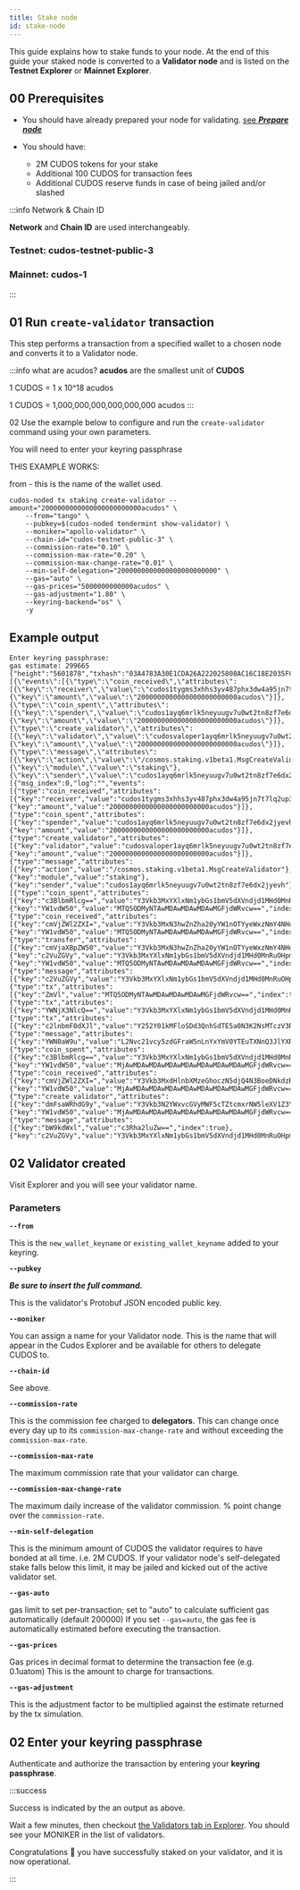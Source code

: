 ```yaml
---
title: Stake node
id: stake-node
---
```


This guide explains how to stake funds to your node. 
At the end of this guide your staked node is converted to a **Validator node** and is listed on the **Testnet Explorer** or **Mainnet Explorer**. 

## 00 Prerequisites

* You should have already prepared your node for validating. [see ***Prepare node***](docs/node/run-node/prepare-node-for-validating)

* You should have:
    + 2M CUDOS tokens for your stake
    + Additional 100 CUDOS for transaction fees
    + Additional CUDOS reserve funds in case of being jailed and/or slashed

:::info Network & Chain ID 

**Network** and **Chain ID** are used interchangeably.

### Testnet: cudos-testnet-public-3
### Mainnet: cudos-1
:::


## 01 Run `create-validator` transaction

This step performs a transaction from a specified wallet to a chosen node and converts it to a Validator node. 

:::info what are acudos?
**acudos** are the smallest unit of **CUDOS**

1 CUDOS = 1 x 10^18 acudos

1 CUDOS = 1,000,000,000,000,000,000 acudos 
:::

02 Use the example below to configure and run the `create-validator` command using your own parameters.

You will need to enter your keyring passphrase 

THIS EXAMPLE WORKS: 

from - this is the name of the wallet used. 

```shell
cudos-noded tx staking create-validator --amount="2000000000000000000000000acudos" \
    --from="tango" \ 
    --pubkey=$(cudos-noded tendermint show-validator) \
    --moniker="apollo-validator" \
    --chain-id="cudos-testnet-public-3" \
    --commission-rate="0.10" \
    --commission-max-rate="0.20" \
    --commission-max-change-rate="0.01" \
    --min-self-delegation="2000000000000000000000000" \
    --gas="auto" \
    --gas-prices="5000000000000acudos" \
    --gas-adjustment="1.80" \
    --keyring-backend="os" \
    -y
```

## Example output

```shell 
Enter keyring passphrase:
gas estimate: 299665
{"height":"5601878","txhash":"03A4783A30E1CDA26A222025808AC16C18E2035FCF0BD78FA390A4BEF37A1CC0","codespace":"","code":0,"data":"0A2C0A2A2F636F736D6F732E7374616B696E672E763162657461312E4D736743726561746556616C696461746F72","raw_log":"[{\"events\":[{\"type\":\"coin_received\",\"attributes\":[{\"key\":\"receiver\",\"value\":\"cudos1tygms3xhhs3yv487phx3dw4a95jn7t7lq2up3k\"},{\"key\":\"amount\",\"value\":\"2000000000000000000000000acudos\"}]},{\"type\":\"coin_spent\",\"attributes\":[{\"key\":\"spender\",\"value\":\"cudos1ayq6mrlk5neyuugv7u0wt2tn8zf7e6dx2jyevh\"},{\"key\":\"amount\",\"value\":\"2000000000000000000000000acudos\"}]},{\"type\":\"create_validator\",\"attributes\":[{\"key\":\"validator\",\"value\":\"cudosvaloper1ayq6mrlk5neyuugv7u0wt2tn8zf7e6dxhp2cd2\"},{\"key\":\"amount\",\"value\":\"2000000000000000000000000acudos\"}]},{\"type\":\"message\",\"attributes\":[{\"key\":\"action\",\"value\":\"/cosmos.staking.v1beta1.MsgCreateValidator\"},{\"key\":\"module\",\"value\":\"staking\"},{\"key\":\"sender\",\"value\":\"cudos1ayq6mrlk5neyuugv7u0wt2tn8zf7e6dx2jyevh\"}]}]}]","logs":[{"msg_index":0,"log":"","events":[{"type":"coin_received","attributes":[{"key":"receiver","value":"cudos1tygms3xhhs3yv487phx3dw4a95jn7t7lq2up3k"},{"key":"amount","value":"2000000000000000000000000acudos"}]},{"type":"coin_spent","attributes":[{"key":"spender","value":"cudos1ayq6mrlk5neyuugv7u0wt2tn8zf7e6dx2jyevh"},{"key":"amount","value":"2000000000000000000000000acudos"}]},{"type":"create_validator","attributes":[{"key":"validator","value":"cudosvaloper1ayq6mrlk5neyuugv7u0wt2tn8zf7e6dxhp2cd2"},{"key":"amount","value":"2000000000000000000000000acudos"}]},{"type":"message","attributes":[{"key":"action","value":"/cosmos.staking.v1beta1.MsgCreateValidator"},{"key":"module","value":"staking"},{"key":"sender","value":"cudos1ayq6mrlk5neyuugv7u0wt2tn8zf7e6dx2jyevh"}]}]}],"info":"","gas_wanted":"299665","gas_used":"178486","tx":null,"timestamp":"","events":[{"type":"coin_spent","attributes":[{"key":"c3BlbmRlcg==","value":"Y3Vkb3MxYXlxNm1ybGs1bmV5dXVndjd1MHd0MnRuOHpmN2U2ZHgyanlldmg=","index":true},{"key":"YW1vdW50","value":"MTQ5ODMyNTAwMDAwMDAwMDAwMGFjdWRvcw==","index":true}]},{"type":"coin_received","attributes":[{"key":"cmVjZWl2ZXI=","value":"Y3Vkb3MxN3hwZnZha20yYW1nOTYyeWxzNmY4NHoza2VsbDhjNWwzZzJsNGc=","index":true},{"key":"YW1vdW50","value":"MTQ5ODMyNTAwMDAwMDAwMDAwMGFjdWRvcw==","index":true}]},{"type":"transfer","attributes":[{"key":"cmVjaXBpZW50","value":"Y3Vkb3MxN3hwZnZha20yYW1nOTYyeWxzNmY4NHoza2VsbDhjNWwzZzJsNGc=","index":true},{"key":"c2VuZGVy","value":"Y3Vkb3MxYXlxNm1ybGs1bmV5dXVndjd1MHd0MnRuOHpmN2U2ZHgyanlldmg=","index":true},{"key":"YW1vdW50","value":"MTQ5ODMyNTAwMDAwMDAwMDAwMGFjdWRvcw==","index":true}]},{"type":"message","attributes":[{"key":"c2VuZGVy","value":"Y3Vkb3MxYXlxNm1ybGs1bmV5dXVndjd1MHd0MnRuOHpmN2U2ZHgyanlldmg=","index":true}]},{"type":"tx","attributes":[{"key":"ZmVl","value":"MTQ5ODMyNTAwMDAwMDAwMDAwMGFjdWRvcw==","index":true}]},{"type":"tx","attributes":[{"key":"YWNjX3NlcQ==","value":"Y3Vkb3MxYXlxNm1ybGs1bmV5dXVndjd1MHd0MnRuOHpmN2U2ZHgyanlldmgvMA==","index":true}]},{"type":"tx","attributes":[{"key":"c2lnbmF0dXJl","value":"Y252Y01kMFloSDd3QnhSdTE5a0N3K2NsMTczV3RzNUJUclVrTDFHZDl4dDlkQlRrTUFBSFlCNUhtOTlmMkwwM3liSDBmdHNWL1ZlUmFnTTRxT2cxdVE9PQ==","index":true}]},{"type":"message","attributes":[{"key":"YWN0aW9u","value":"L2Nvc21vcy5zdGFraW5nLnYxYmV0YTEuTXNnQ3JlYXRlVmFsaWRhdG9y","index":true}]},{"type":"coin_spent","attributes":[{"key":"c3BlbmRlcg==","value":"Y3Vkb3MxYXlxNm1ybGs1bmV5dXVndjd1MHd0MnRuOHpmN2U2ZHgyanlldmg=","index":true},{"key":"YW1vdW50","value":"MjAwMDAwMDAwMDAwMDAwMDAwMDAwMDAwMGFjdWRvcw==","index":true}]},{"type":"coin_received","attributes":[{"key":"cmVjZWl2ZXI=","value":"Y3Vkb3MxdHlnbXMzeGhoczN5djQ4N3BoeDNkdzRhOTVqbjd0N2xxMnVwM2s=","index":true},{"key":"YW1vdW50","value":"MjAwMDAwMDAwMDAwMDAwMDAwMDAwMDAwMGFjdWRvcw==","index":true}]},{"type":"create_validator","attributes":[{"key":"dmFsaWRhdG9y","value":"Y3Vkb3N2YWxvcGVyMWF5cTZtcmxrNW5leXV1Z3Y3dTB3dDJ0bjh6ZjdlNmR4aHAyY2Qy","index":true},{"key":"YW1vdW50","value":"MjAwMDAwMDAwMDAwMDAwMDAwMDAwMDAwMGFjdWRvcw==","index":true}]},{"type":"message","attributes":[{"key":"bW9kdWxl","value":"c3Rha2luZw==","index":true},{"key":"c2VuZGVy","value":"Y3Vkb3MxYXlxNm1ybGs1bmV5dXVndjd1MHd0MnRuOHpmN2U2ZHgyanlldmg=","index":true}]}]}
```

## 02 Validator created

Visit Explorer and you will see your validator name.



### Parameters

**`--from `**

This is the `new_wallet_keyname` or `existing_wallet_keyname` added to your keyring.

**`--pubkey`** 

***Be sure to insert the full command.***

This is the validator's Protobuf JSON encoded public key. 

**`--moniker`** 

You can assign a name for your Validator node. This is the name that will appear in the Cudos Explorer and be available for others to delegate CUDOS to.  

**`--chain-id`** 

See above.

**`--commission-rate`** 

This is the commission fee charged to **delegators**. 
This can change once every day up to its `commission-max-change-rate` and without exceeding the `commission-max-rate`.

**`--commission-max-rate`**

The maximum commission rate that your validator can charge.

**`--commission-max-change-rate`**

The maximum daily increase of the validator commission. % point change over the `commission-rate`.

**`--min-self-delegation`**

This is the minimum amount of CUDOS the validator requires to have bonded at all time. i.e. 2M CUDOS. If your validator node's self-delegated stake falls below this limit, it may be jailed and kicked out of the active validator set.

**`--gas-auto`**

gas limit to set per-transaction; set to "auto" to calculate sufficient gas automatically (default 200000)
If you set `--gas=auto`, the gas fee is automatically estimated before executing the transaction.

**`--gas-prices`**

Gas prices in decimal format to determine the transaction fee (e.g. 0.1uatom)
This is the amount to charge for transactions. 

**`--gas-adjustment`**

This is the adjustment factor to be multiplied against the estimate returned by the tx simulation.


## 02 Enter your keyring passphrase

Authenticate and authorize the transaction by entering your **keyring passphrase**.

:::success

Success is indicated by the an output as above. 

Wait a few minutes, then checkout [the Validators tab in Explorer](https://explorer.cudos.org/validators). You should see your MONIKER in the list of validators.

Congratulations 🎉 you have successfully staked on your validator, and it is now operational.

:::

